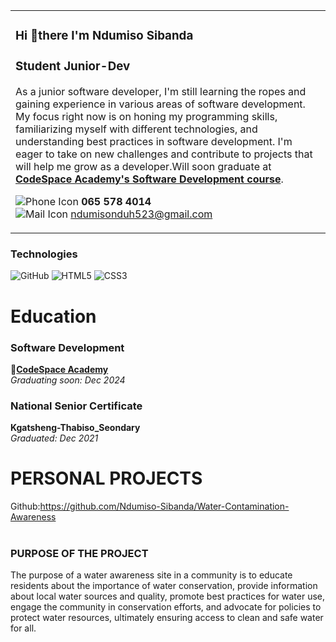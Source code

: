 <table>
<tr>
<td>
  
### Hi 👋there I'm Ndumiso Sibanda

### Student Junior-Dev

As a junior software developer, I'm still learning the ropes and gaining experience in various areas of software development. My focus right now is on honing my programming skills, familiarizing myself with different technologies, and understanding best practices in software development. I'm eager to take on new challenges and contribute to projects that will help me grow as a developer.Will soon graduate at [**CodeSpace Academy's Software Development course**](https://www.codespace.co.za/programs/software-development/). 

![Phone Icon](https://img.icons8.com/ios-filled/20/000000/phone.png)  **065 578 4014**
<br>
![Mail Icon](https://img.icons8.com/ios-glyphs/20/000000/new-post.png)   [ndumisonduh523@gmail.com](mailto:ndumisonduh523@gmail.com)
</tr>
</table>

### Technologies

![GitHub](https://img.shields.io/badge/github-%23121011.svg?style=for-the-badge&logo=github&logoColor=white)
![HTML5](https://img.shields.io/badge/html5-%23E34F26.svg?style=for-the-badge&logo=html5&logoColor=white)
![CSS3](https://img.shields.io/badge/css3-%231572B6.svg?style=for-the-badge&logo=css3&logoColor=white)

# Education

### Software Development
🔗[**CodeSpace Academy**](https://www.codespace.co.za/programs/software-development/) <br>
*Graduating soon: Dec 2024*  
  
### National Senior Certificate
**Kgatsheng-Thabiso_Seondary** <br>
*Graduated: Dec 2021* 

# PERSONAL PROJECTS 
Github:https://github.com/Ndumiso-Sibanda/Water-Contamination-Awareness <br>
<br>
### PURPOSE OF THE PROJECT
The purpose of a water awareness site in a community is to educate residents about the importance of water conservation, provide information about local water sources and quality, promote best practices for water use, engage the community in conservation efforts, and advocate for policies to protect water resources, ultimately ensuring access to clean and safe water for all.


